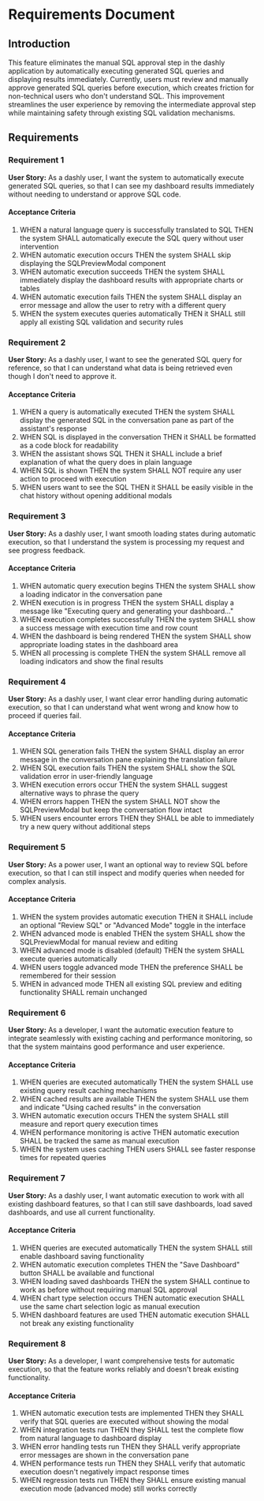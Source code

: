# Requirements Document

## Introduction

This feature eliminates the manual SQL approval step in the dashly application by automatically executing generated SQL queries and displaying results immediately. Currently, users must review and manually approve generated SQL queries before execution, which creates friction for non-technical users who don't understand SQL. This improvement streamlines the user experience by removing the intermediate approval step while maintaining safety through existing SQL validation mechanisms.

## Requirements

### Requirement 1

**User Story:** As a dashly user, I want the system to automatically execute generated SQL queries, so that I can see my dashboard results immediately without needing to understand or approve SQL code.

#### Acceptance Criteria

1. WHEN a natural language query is successfully translated to SQL THEN the system SHALL automatically execute the SQL query without user intervention
2. WHEN automatic execution occurs THEN the system SHALL skip displaying the SQLPreviewModal component
3. WHEN automatic execution succeeds THEN the system SHALL immediately display the dashboard results with appropriate charts or tables
4. WHEN automatic execution fails THEN the system SHALL display an error message and allow the user to retry with a different query
5. WHEN the system executes queries automatically THEN it SHALL still apply all existing SQL validation and security rules

### Requirement 2

**User Story:** As a dashly user, I want to see the generated SQL query for reference, so that I can understand what data is being retrieved even though I don't need to approve it.

#### Acceptance Criteria

1. WHEN a query is automatically executed THEN the system SHALL display the generated SQL in the conversation pane as part of the assistant's response
2. WHEN SQL is displayed in the conversation THEN it SHALL be formatted as a code block for readability
3. WHEN the assistant shows SQL THEN it SHALL include a brief explanation of what the query does in plain language
4. WHEN SQL is shown THEN the system SHALL NOT require any user action to proceed with execution
5. WHEN users want to see the SQL THEN it SHALL be easily visible in the chat history without opening additional modals

### Requirement 3

**User Story:** As a dashly user, I want smooth loading states during automatic execution, so that I understand the system is processing my request and see progress feedback.

#### Acceptance Criteria

1. WHEN automatic query execution begins THEN the system SHALL show a loading indicator in the conversation pane
2. WHEN execution is in progress THEN the system SHALL display a message like "Executing query and generating your dashboard..."
3. WHEN execution completes successfully THEN the system SHALL show a success message with execution time and row count
4. WHEN the dashboard is being rendered THEN the system SHALL show appropriate loading states in the dashboard area
5. WHEN all processing is complete THEN the system SHALL remove all loading indicators and show the final results

### Requirement 4

**User Story:** As a dashly user, I want clear error handling during automatic execution, so that I can understand what went wrong and know how to proceed if queries fail.

#### Acceptance Criteria

1. WHEN SQL generation fails THEN the system SHALL display an error message in the conversation pane explaining the translation failure
2. WHEN SQL execution fails THEN the system SHALL show the SQL validation error in user-friendly language
3. WHEN execution errors occur THEN the system SHALL suggest alternative ways to phrase the query
4. WHEN errors happen THEN the system SHALL NOT show the SQLPreviewModal but keep the conversation flow intact
5. WHEN users encounter errors THEN they SHALL be able to immediately try a new query without additional steps

### Requirement 5

**User Story:** As a power user, I want an optional way to review SQL before execution, so that I can still inspect and modify queries when needed for complex analysis.

#### Acceptance Criteria

1. WHEN the system provides automatic execution THEN it SHALL include an optional "Review SQL" or "Advanced Mode" toggle in the interface
2. WHEN advanced mode is enabled THEN the system SHALL show the SQLPreviewModal for manual review and editing
3. WHEN advanced mode is disabled (default) THEN the system SHALL execute queries automatically
4. WHEN users toggle advanced mode THEN the preference SHALL be remembered for their session
5. WHEN in advanced mode THEN all existing SQL preview and editing functionality SHALL remain unchanged

### Requirement 6

**User Story:** As a developer, I want the automatic execution feature to integrate seamlessly with existing caching and performance monitoring, so that the system maintains good performance and user experience.

#### Acceptance Criteria

1. WHEN queries are executed automatically THEN the system SHALL use existing query result caching mechanisms
2. WHEN cached results are available THEN the system SHALL use them and indicate "Using cached results" in the conversation
3. WHEN automatic execution occurs THEN the system SHALL still measure and report query execution times
4. WHEN performance monitoring is active THEN automatic execution SHALL be tracked the same as manual execution
5. WHEN the system uses caching THEN users SHALL see faster response times for repeated queries

### Requirement 7

**User Story:** As a dashly user, I want automatic execution to work with all existing dashboard features, so that I can still save dashboards, load saved dashboards, and use all current functionality.

#### Acceptance Criteria

1. WHEN queries are executed automatically THEN the system SHALL still enable dashboard saving functionality
2. WHEN automatic execution completes THEN the "Save Dashboard" button SHALL be available and functional
3. WHEN loading saved dashboards THEN the system SHALL continue to work as before without requiring manual SQL approval
4. WHEN chart type selection occurs THEN automatic execution SHALL use the same chart selection logic as manual execution
5. WHEN dashboard features are used THEN automatic execution SHALL not break any existing functionality

### Requirement 8

**User Story:** As a developer, I want comprehensive tests for automatic execution, so that the feature works reliably and doesn't break existing functionality.

#### Acceptance Criteria

1. WHEN automatic execution tests are implemented THEN they SHALL verify that SQL queries are executed without showing the modal
2. WHEN integration tests run THEN they SHALL test the complete flow from natural language to dashboard display
3. WHEN error handling tests run THEN they SHALL verify appropriate error messages are shown in the conversation pane
4. WHEN performance tests run THEN they SHALL verify that automatic execution doesn't negatively impact response times
5. WHEN regression tests run THEN they SHALL ensure existing manual execution mode (advanced mode) still works correctly
